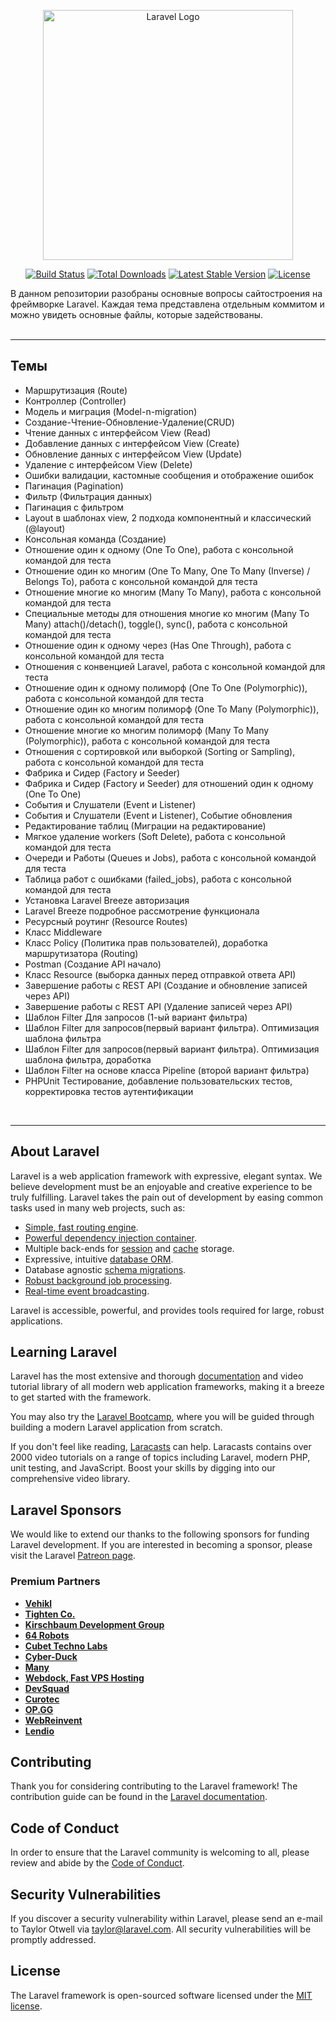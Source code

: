 <p align="center"><a href="https://laravel.com" target="_blank"><img src="https://raw.githubusercontent.com/laravel/art/master/logo-lockup/5%20SVG/2%20CMYK/1%20Full%20Color/laravel-logolockup-cmyk-red.svg" width="400" alt="Laravel Logo"></a></p>

<p align="center">
<a href="https://github.com/laravel/framework/actions"><img src="https://github.com/laravel/framework/workflows/tests/badge.svg" alt="Build Status"></a>
<a href="https://packagist.org/packages/laravel/framework"><img src="https://img.shields.io/packagist/dt/laravel/framework" alt="Total Downloads"></a>
<a href="https://packagist.org/packages/laravel/framework"><img src="https://img.shields.io/packagist/v/laravel/framework" alt="Latest Stable Version"></a>
<a href="https://packagist.org/packages/laravel/framework"><img src="https://img.shields.io/packagist/l/laravel/framework" alt="License"></a>
</p>


В данном репозитории разобраны основные вопросы сайтостроения на фреймворке Laravel. Каждая тема представлена отдельным
коммитом и можно увидеть основные файлы, которые задействованы.
<br>
<br>

***

## Темы

* Маршрутизация (Route)
* Контроллер (Controller)
* Модель и миграция (Model-n-migration)
* Создание-Чтение-Обновление-Удаление(CRUD)
* Чтение данных с интерфейсом View (Read)
* Добавление данных с интерфейсом View (Create)
* Обновление данных с интерфейсом View (Update)
* Удаление с интерфейсом View (Delete)
* Ошибки валидации, кастомные сообщения и отображение ошибок
* Пагинация (Pagination)
* Фильтр (Фильтрация данных)
* Пагинация с фильтром
* Layout в шаблонах view, 2 подхода компонентный и классический (@layout)
* Консольная команда (Создание)
* Отношение один к одному (One To One), работа с консольной командой для теста
* Отношение один ко многим (One To Many, One To Many (Inverse) / Belongs To), работа с консольной командой для теста
* Отношение многие ко многим (Many To Many), работа с консольной командой для теста
* Специальные методы для отношения многие ко многим (Many To Many) attach()/detach(), toggle(), sync(), работа с
  консольной командой для теста
* Отношение один к одному через (Has One Through), работа с консольной командой для теста
* Отношения с конвенцией Laravel, работа с консольной командой для теста
* Отношение один к одному полиморф (One To One (Polymorphic)), работа с консольной командой для теста
* Отношение один ко многим полиморф (One To Many (Polymorphic)), работа с консольной командой для теста
* Отношение многие ко многим полиморф (Many To Many (Polymorphic)), работа с консольной командой для теста
* Отношения с сортировкой или выборкой (Sorting or Sampling), работа с консольной командой для теста
* Фабрика и Сидер (Factory и Seeder)
* Фабрика и Сидер (Factory и Seeder) для отношений один к одному (One To One)
* События и Слушатели (Event и Listener)
* События и Слушатели (Event и Listener), Событие обновления
* Редактирование таблиц (Миграции на редактирование)
* Мягкое удаление workers (Soft Delete), работа с консольной командой для теста
* Очереди и Работы (Queues и Jobs), работа с консольной командой для теста
* Таблица работ с ошибками (failed_jobs), работа с консольной командой для теста
* Установка Laravel Breeze авторизация
* Laravel Breeze подробное рассмотрение функционала
* Ресурсный роутинг (Resource Routes)
* Класс Middleware
* Класс Policy (Политика прав пользователей), доработка маршрутизатора (Routing)
* Postman (Создание API начало)
* Класс Resource (выборка данных перед отправкой ответа API)
* Завершение работы с REST API (Создание и обновление записей через API)
* Завершение работы с REST API (Удаление записей через API)
* Шаблон Filter Для запросов (1-ый вариант фильтра)
* Шаблон Filter для запросов(первый вариант фильтра). Оптимизация шаблона фильтра
* Шаблон Filter для запросов(первый вариант фильтра). Оптимизация шаблона фильтра, доработка
* Шаблон Filter на основе класса Pipeline (второй вариант фильтра)
* PHPUnit Тестирование, добавление пользовательских тестов, корректировка тестов аутентификации

<br>

***

## About Laravel

Laravel is a web application framework with expressive, elegant syntax. We believe development must be an enjoyable and
creative experience to be truly fulfilling. Laravel takes the pain out of development by easing common tasks used in
many web projects, such as:

- [Simple, fast routing engine](https://laravel.com/docs/routing).
- [Powerful dependency injection container](https://laravel.com/docs/container).
- Multiple back-ends for [session](https://laravel.com/docs/session) and [cache](https://laravel.com/docs/cache)
  storage.
- Expressive, intuitive [database ORM](https://laravel.com/docs/eloquent).
- Database agnostic [schema migrations](https://laravel.com/docs/migrations).
- [Robust background job processing](https://laravel.com/docs/queues).
- [Real-time event broadcasting](https://laravel.com/docs/broadcasting).

Laravel is accessible, powerful, and provides tools required for large, robust applications.

## Learning Laravel

Laravel has the most extensive and thorough [documentation](https://laravel.com/docs) and video tutorial library of all
modern web application frameworks, making it a breeze to get started with the framework.

You may also try the [Laravel Bootcamp](https://bootcamp.laravel.com), where you will be guided through building a
modern Laravel application from scratch.

If you don't feel like reading, [Laracasts](https://laracasts.com) can help. Laracasts contains over 2000 video
tutorials on a range of topics including Laravel, modern PHP, unit testing, and JavaScript. Boost your skills by digging
into our comprehensive video library.

## Laravel Sponsors

We would like to extend our thanks to the following sponsors for funding Laravel development. If you are interested in
becoming a sponsor, please visit the Laravel [Patreon page](https://patreon.com/taylorotwell).

### Premium Partners

- **[Vehikl](https://vehikl.com/)**
- **[Tighten Co.](https://tighten.co)**
- **[Kirschbaum Development Group](https://kirschbaumdevelopment.com)**
- **[64 Robots](https://64robots.com)**
- **[Cubet Techno Labs](https://cubettech.com)**
- **[Cyber-Duck](https://cyber-duck.co.uk)**
- **[Many](https://www.many.co.uk)**
- **[Webdock, Fast VPS Hosting](https://www.webdock.io/en)**
- **[DevSquad](https://devsquad.com)**
- **[Curotec](https://www.curotec.com/services/technologies/laravel/)**
- **[OP.GG](https://op.gg)**
- **[WebReinvent](https://webreinvent.com/?utm_source=laravel&utm_medium=github&utm_campaign=patreon-sponsors)**
- **[Lendio](https://lendio.com)**

## Contributing

Thank you for considering contributing to the Laravel framework! The contribution guide can be found in
the [Laravel documentation](https://laravel.com/docs/contributions).

## Code of Conduct

In order to ensure that the Laravel community is welcoming to all, please review and abide by
the [Code of Conduct](https://laravel.com/docs/contributions#code-of-conduct).

## Security Vulnerabilities

If you discover a security vulnerability within Laravel, please send an e-mail to Taylor Otwell
via [taylor@laravel.com](mailto:taylor@laravel.com). All security vulnerabilities will be promptly addressed.

## License

The Laravel framework is open-sourced software licensed under the [MIT license](https://opensource.org/licenses/MIT).

